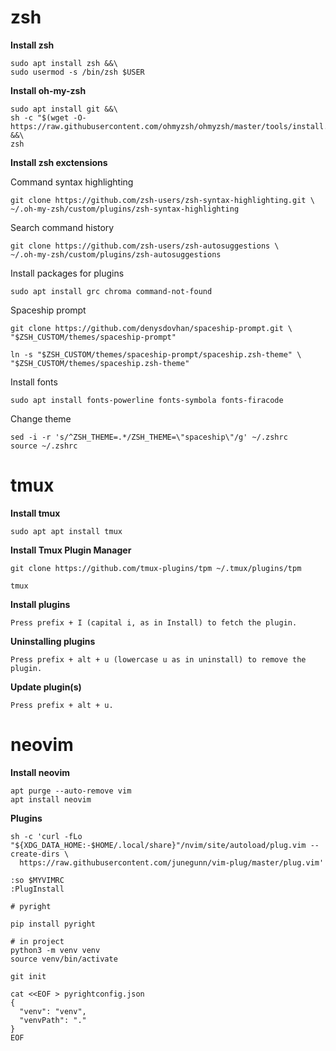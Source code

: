 # zsh

**Install zsh**

```shell
sudo apt install zsh &&\
sudo usermod -s /bin/zsh $USER
```

**Install oh-my-zsh**

```shell
sudo apt install git &&\
sh -c "$(wget -O- https://raw.githubusercontent.com/ohmyzsh/ohmyzsh/master/tools/install.sh)" &&\
zsh
```

**Install zsh exctensions**

Command syntax highlighting

```shell
git clone https://github.com/zsh-users/zsh-syntax-highlighting.git \
~/.oh-my-zsh/custom/plugins/zsh-syntax-highlighting
```

Search command history

```shell
git clone https://github.com/zsh-users/zsh-autosuggestions \
~/.oh-my-zsh/custom/plugins/zsh-autosuggestions
```

Install packages for plugins

```shell
sudo apt install grc chroma command-not-found
```

Spaceship prompt

```shell
git clone https://github.com/denysdovhan/spaceship-prompt.git \
"$ZSH_CUSTOM/themes/spaceship-prompt"

ln -s "$ZSH_CUSTOM/themes/spaceship-prompt/spaceship.zsh-theme" \
"$ZSH_CUSTOM/themes/spaceship.zsh-theme"
```

Install fonts

```shell
sudo apt install fonts-powerline fonts-symbola fonts-firacode
```

Change theme
```shell
sed -i -r 's/^ZSH_THEME=.*/ZSH_THEME=\"spaceship\"/g' ~/.zshrc
source ~/.zshrc
```

# tmux

**Install tmux**

```shell
sudo apt apt install tmux
```

**Install Tmux Plugin Manager**

```shell
git clone https://github.com/tmux-plugins/tpm ~/.tmux/plugins/tpm

tmux
```

**Install plugins**

```shell
Press prefix + I (capital i, as in Install) to fetch the plugin.
```

**Uninstalling plugins**

```shell
Press prefix + alt + u (lowercase u as in uninstall) to remove the plugin.
```

**Update plugin(s)**

```shell
Press prefix + alt + u.
```

# neovim

**Install neovim**

```shell
apt purge --auto-remove vim
apt install neovim
```

**Plugins**

```shell
sh -c 'curl -fLo "${XDG_DATA_HOME:-$HOME/.local/share}"/nvim/site/autoload/plug.vim --create-dirs \
  https://raw.githubusercontent.com/junegunn/vim-plug/master/plug.vim'
```

```shell
:so $MYVIMRC
:PlugInstall
```

```shell
# pyright

pip install pyright

# in project
python3 -m venv venv
source venv/bin/activate

git init

cat <<EOF > pyrightconfig.json
{
  "venv": "venv",
  "venvPath": "."
}
EOF

```


